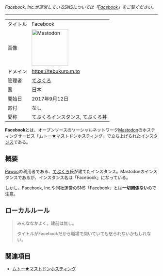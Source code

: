 <div>

*<span class="small">Facebook, Inc.が運営しているSNSについては「[Facebook](/Facebook "Facebook")」をご覧ください。</span>*

------------------------------------------------------------------------

|          |                                                                                                                                                                                                                                                                                                        |
|----------|--------------------------------------------------------------------------------------------------------------------------------------------------------------------------------------------------------------------------------------------------------------------------------------------------------|
| タイトル | Facebook                                                                                                                                                                                                                                                                                               |
| 画像     | [<img src="/images/thumb/0/00/Mastodon_logo.png/120px-Mastodon_logo.png" srcset="/images/thumb/0/00/Mastodon_logo.png/180px-Mastodon_logo.png 1.5x, /images/0/00/Mastodon_logo.png 2x" width="120" height="120" alt="Mastodon" />](/%E3%83%95%E3%82%A1%E3%82%A4%E3%83%AB:Mastodon_logo.png "Mastodon") |
| ドメイン | <a href="https://tebukuro.m.to" rel="nofollow">https://tebukuro.m.to</a>                                                                                                                                                                                                                               |
| 管理者   | <a href="https://tebukuro.m.to/@te" rel="nofollow">てぶくろ</a>                                                                                                                                                                                                                                        |
| 国       | 日本                                                                                                                                                                                                                                                                                                   |
| 開始日   | 2017年9月12日                                                                                                                                                                                                                                                                                          |
| 寄付     | なし                                                                                                                                                                                                                                                                                                   |
| 愛称     | てぶくろインスタンス, てぶくろ丼                                                                                                                                                                                                                                                                       |

**Facebook**とは、オープンソースのソーシャルネットワーク[Mastodon](/Mastodon "Mastodon")のホスティングサービス「[ムトー★マストドンホスティング](/%E3%83%A0%E3%83%88%E3%83%BC%E2%98%85%E3%83%9E%E3%82%B9%E3%83%88%E3%83%89%E3%83%B3%E3%83%9B%E3%82%B9%E3%83%86%E3%82%A3%E3%83%B3%E3%82%B0 "ムトー★マストドンホスティング")」で立ち上げられた[インスタンス](/%E3%82%A4%E3%83%B3%E3%82%B9%E3%82%BF%E3%83%B3%E3%82%B9 "インスタンス")である。

## 概要

[Pawoo](/Pawoo "Pawoo")の利用者である、<a href="https://pawoo.net/@tebukuro" rel="nofollow">てぶくろ</a>氏が建てたインスタンス。Mastodonのインスタンスであるが、インスタンス名は「Facebook」になっている。

しかし、Facebook, Inc.や同社運営のSNS「Facebook」とは**一切関係ない**ので注意。

## ローカルルール

> みんななかよく。建前は無し。
>
> タイトルがFacebookだから職場で開いていても怒られないかもしれない。

## 関連項目

-   [ムトー★マストドンホスティング](/%E3%83%A0%E3%83%88%E3%83%BC%E2%98%85%E3%83%9E%E3%82%B9%E3%83%88%E3%83%89%E3%83%B3%E3%83%9B%E3%82%B9%E3%83%86%E3%82%A3%E3%83%B3%E3%82%B0 "ムトー★マストドンホスティング")

</div>
